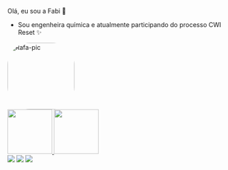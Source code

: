 Olá, eu sou a Fabi 🤗 
- Sou engenheira química e atualmente participando do processo CWI Reset ✨

<img align="center" alt="Rafa-pic" height="150" style="border-radius:50px;" src="https://media.giphy.com/media/H1jSPXCJmo8AZi3gdP/giphy.gif](https://giphy.com/stickers/disneystudios-pixar-movie-lightyear-V5bKTyV5kt3snXvVVj/fullscreen)](https://media.giphy.com/media/H1jSPXCJmo8AZi3gdP/giphy.gif)">


<div>
  <a href="https://github.com/fabihmorais">
  <img height="100em" src="https://github-readme-stats.vercel.app/api?username=fabihmorais&show_icons=true&theme=cobalt&include_all_commits=true&count_private=true"/>
  <img height="100em" src="https://github-readme-stats.vercel.app/api/top-langs/?username=fabihmorais&layout=compact&langs_count=7&theme=cobalt"/>
</div>

<div>
  <a href="https://instagram.com/fabihmorais" target="_blank"><img src="https://img.shields.io/badge/-Instagram-%23E4405F?style=for-the-badge&logo=instagram&logoColor=white" target="_blank"></a>
  <a href = "mailto:faabihmorais@gmail.com"><img src="https://img.shields.io/badge/-Gmail-%23333?style=for-the-badge&logo=gmail&logoColor=white" target="_blank"></a>
   <a href="https://www.linkedin.com/in/fabiana-morais-781077108/" target="_blank"><img src="https://img.shields.io/badge/-LinkedIn-%230077B5?style=for-the-badge&logo=linkedin&logoColor=white" target="_blank"></a>
   </div>
 
